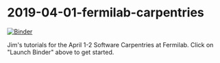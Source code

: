 # 2019-04-01-fermilab-carpentries

[![Binder](https://mybinder.org/badge_logo.svg)](https://mybinder.org/v2/gh/jpivarski/2019-04-01-fermilab-carpentries/0.0?urlpath=lab)

Jim's tutorials for the April 1-2 Software Carpentries at Fermilab. Click on "Launch Binder" above to get started.
